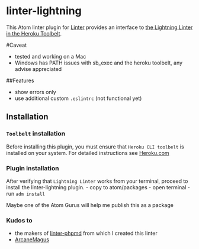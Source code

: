 linter-lightning
=========================

This Atom linter plugin for [Linter](https://github.com/AtomLinter/Linter) provides
an interface to [the Lightning Linter in the Heroku Toolbelt](https://developer.salesforce.com/docs/atlas.en-us.lightning.meta/lightning/cli_intro.htm).

#Caveat
- tested and working on a Mac
- Windows has PATH issues with sb_exec and the heroku toolbelt, any advise appreciated

##Features
- show errors only
- use additional custom `.eslintrc` (not functional yet)

## Installation
### `Toolbelt` installation
Before installing this plugin, you must ensure that `Heroku CLI toolbelt` is installed on your
system. For detailed instructions see [Heroku.com](https://devcenter.heroku.com/articles/heroku-cli)

### Plugin installation

After verifying that `Lightning Linter` works from your terminal, proceed to install the linter-lightning plugin.
    - copy to atom/packages
    - open terminal
    - run `adm install`

Maybe one of the Atom Gurus will help me publish this as a package

### Kudos to
- the makers of [linter-phpmd](https://github.com/AtomLinter/linter-phpmd) from which I created this linter
- [ArcaneMagus](https://github.com/Arcanemagus)
